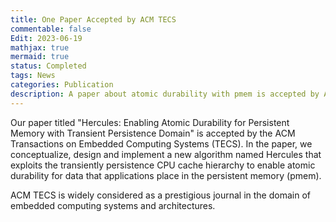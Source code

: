 ```yaml
---
title: One Paper Accepted by ACM TECS
commentable: false
Edit: 2023-06-19
mathjax: true
mermaid: true
status: Completed
tags: News
categories: Publication
description: A paper about atomic durability with pmem is accepted by ACM TECS.
---
```


<p>Our paper titled "Hercules: Enabling Atomic Durability for Persistent Memory with Transient Persistence Domain" is accepted by the <a href="https://dl.acm.org/journal/tecs" style="text-decoration: none;" target="_blank">ACM Transactions on Embedded Computing Systems (TECS)</a>. In the paper, we conceptualize, design and implement a new algorithm named Hercules that exploits the transiently persistence CPU cache hierarchy to enable atomic durability for data that applications place in the persistent memory (pmem).</p>

<p>ACM TECS is widely considered as a prestigious journal in the domain of embedded computing systems and architectures.</p>
